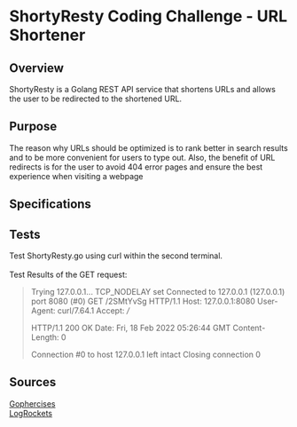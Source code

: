 # ShortyResty Coding Challenge - URL Shortener

## Overview
ShortyResty is a Golang REST API service that shortens URLs and allows the user to be redirected to the shortened URL.

## Purpose
The reason why URLs should be optimized is to rank better in search results and to be more convenient for users to type out. Also, the benefit of URL redirects is for the user to avoid 404 error pages and ensure the best experience when visiting a webpage

## Specifications

## Tests
Test ShortyResty.go using curl within the second terminal.<br> <br>
Test Results of the GET request:
>    Trying 127.0.0.1...
>  TCP_NODELAY set
>  Connected to 127.0.0.1 (127.0.0.1) port 8080 (#0)
>  GET /2SMtYvSg HTTP/1.1
>  Host: 127.0.0.1:8080
>  User-Agent: curl/7.64.1
>  Accept: */*
>  
>  HTTP/1.1 200 OK
>  Date: Fri, 18 Feb 2022 05:26:44 GMT
>  Content-Length: 0
>  
>  Connection #0 to host 127.0.0.1 left intact
>  Closing connection 0

## Sources
[Gophercises](https://gophercises.com/)<br>
[LogRockets](https://blog.logrocket.com/creating-a-web-server-with-golang/)
